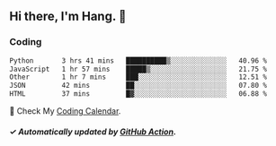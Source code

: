 ## Hi there, I'm Hang. 👋

### Coding

<!--START_SECTION:waka-->

```txt
Python       3 hrs 41 mins   ██████████▒░░░░░░░░░░░░░░   40.96 %
JavaScript   1 hr 57 mins    █████▒░░░░░░░░░░░░░░░░░░░   21.75 %
Other        1 hr 7 mins     ███░░░░░░░░░░░░░░░░░░░░░░   12.51 %
JSON         42 mins         ██░░░░░░░░░░░░░░░░░░░░░░░   07.80 %
HTML         37 mins         █▓░░░░░░░░░░░░░░░░░░░░░░░   06.88 %
```

<!--END_SECTION:waka-->

🎉 Check My [Coding Calendar](https://github-chart-huhuhang.vercel.app/huhuhang).

##### ✓ Automatically updated by [GitHub Action](https://github.com/huhuhang/huhuhang/actions).


